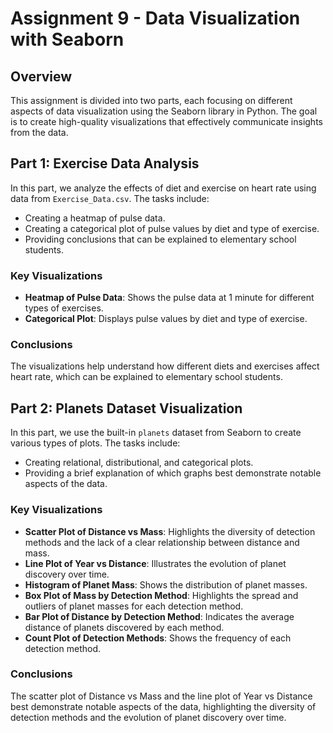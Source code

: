 # Assignment 9 - Data Visualization with Seaborn

## Overview

This assignment is divided into two parts, each focusing on different aspects of data visualization using the Seaborn library in Python. The goal is to create high-quality visualizations that effectively communicate insights from the data.

## Part 1: Exercise Data Analysis

In this part, we analyze the effects of diet and exercise on heart rate using data from `Exercise_Data.csv`. The tasks include:
- Creating a heatmap of pulse data.
- Creating a categorical plot of pulse values by diet and type of exercise.
- Providing conclusions that can be explained to elementary school students.

### Key Visualizations
- **Heatmap of Pulse Data**: Shows the pulse data at 1 minute for different types of exercises.
- **Categorical Plot**: Displays pulse values by diet and type of exercise.

### Conclusions
The visualizations help understand how different diets and exercises affect heart rate, which can be explained to elementary school students.

## Part 2: Planets Dataset Visualization

In this part, we use the built-in `planets` dataset from Seaborn to create various types of plots. The tasks include:
- Creating relational, distributional, and categorical plots.
- Providing a brief explanation of which graphs best demonstrate notable aspects of the data.

### Key Visualizations
- **Scatter Plot of Distance vs Mass**: Highlights the diversity of detection methods and the lack of a clear relationship between distance and mass.
- **Line Plot of Year vs Distance**: Illustrates the evolution of planet discovery over time.
- **Histogram of Planet Mass**: Shows the distribution of planet masses.
- **Box Plot of Mass by Detection Method**: Highlights the spread and outliers of planet masses for each detection method.
- **Bar Plot of Distance by Detection Method**: Indicates the average distance of planets discovered by each method.
- **Count Plot of Detection Methods**: Shows the frequency of each detection method.

### Conclusions
The scatter plot of Distance vs Mass and the line plot of Year vs Distance best demonstrate notable aspects of the data, highlighting the diversity of detection methods and the evolution of planet discovery over time.
